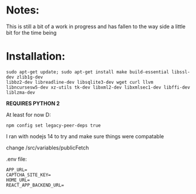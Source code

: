 # Notes:
This is still a bit of a work in progress and has fallen to the way side a little bit for the time being

# Installation:

```
sudo apt-get update; sudo apt-get install make build-essential libssl-dev zlib1g-dev
libbz2-dev libreadline-dev libsqlite3-dev wget curl llvm
libncursesw5-dev xz-utils tk-dev libxml2-dev libxmlsec1-dev libffi-dev liblzma-dev
```

**REQUIRES PYTHON 2**

At least for now D:

`npm config set legacy-peer-deps true`

I ran with nodejs 14 to try and make sure things were compatable

change /src/variables/publicFetch

.env file:
```
APP_URL=
CAPTCHA_SITE_KEY=
HOME_URL=
REACT_APP_BACKEND_URL=
```